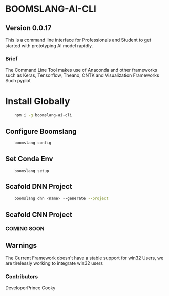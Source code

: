 # BOOMSLANG-AI-CLI 

## Version 0.0.17

This is a command line interface for Professionals and Student to get started with prototyping AI model rapidly.

### Brief

The Command Line Tool makes use of Anaconda and other frameworks such as Keras, Tensorflow, Theano,
CNTK and Visualization Frameworks Such pyplot 

# Install Globally 

```bash 
    npm i -g boomslang-ai-cli
```

## Configure Boomslang

```bash
    boomslang config
```

## Set Conda Env

```bash
    boomslang setup
```
## Scafold DNN Project

```bash
    boomslang dnn <name> --generate --project
```

## Scafold CNN Project

### COMING SOON

## Warnings

The Current Framework doesn't have a stable support for win32 Users, we are tirelessly working to integrate win32 users


### Contributors

DeveloperPrince
Cooky
